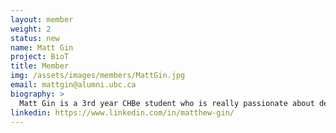 ```yaml
---
layout: member
weight: 2
status: new
name: Matt Gin
project: BioT
title: Member
img: /assets/images/members/MattGin.jpg
email: mattgin@alumni.ubc.ca 
biography: >
  Matt Gin is a 3rd year CHBe student who is really passionate about developing android apps.  He thought that Envision's BioT, formerly ChBeer, project's Android app that monitors and automates a chemical process is really cool..
linkedin: https://www.linkedin.com/in/matthew-gin/
---
```

